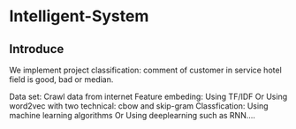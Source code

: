 # Intelligent-System
## Introduce
We implement project classification: comment of customer in service hotel field is good, bad or median.

Data set: Crawl data from internet
Feature embeding: Using TF/IDF Or Using word2vec with two technical: cbow and skip-gram
Classfication: Using machine learning algorithms Or Using deeplearning such as RNN....
